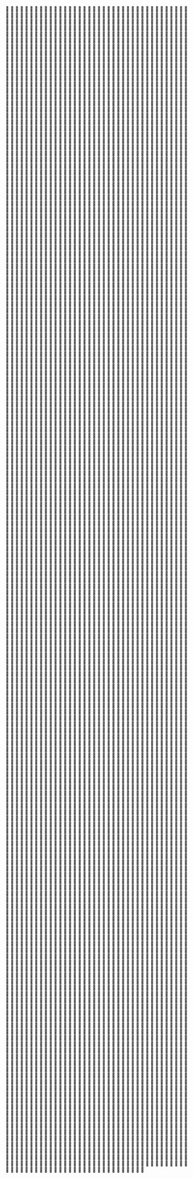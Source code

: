 󳀀 󳀁 󳀂 󳀃 󳀄 󳀅 󳀆 󳀇 󳀈 󳀉 󳀊 󳀋 󳀌 󳀍 󳀎 󳀏 󳀐 󳀑 󳀒 󳀓 󳀔 󳀕 󳀖 󳀗 󳀘 󳀙 󳀚 󳀛 󳀜 󳀝 󳀞 󳀟 󳀠 󳀡 󳀢 󳀣 󳀤 󳀥 󳀦 󳀧 󳀨 󳀩 󳀪 󳀫 󳀬 󳀭 󳀮 󳀯 󳀰 󳀱 󳀲 󳀳 󳀴 󳀵 󳀶 󳀷 󳀸 󳀹 󳀺 󳀻 󳀼 󳀽 󳀾 󳀿 󳁀 󳁁 󳁂 󳁃 󳁄 󳁅 󳁆 󳁇 󳁈 󳁉 󳁊 󳁋 󳁌 󳁍 󳁎 󳁏 󳁐 󳁑 󳁒 󳁓 󳁔 󳁕 󳁖 󳁗 󳁘 󳁙 󳁚 󳁛 󳁜 󳁝 󳁞 󳁟 󳁠 󳁡 󳁢 󳁣 󳁤 󳁥 󳁦 󳁧 󳁨 󳁩 󳁪 󳁫 󳁬 󳁭 󳁮 󳁯 󳁰 󳁱 󳁲 󳁳 󳁴 󳁵 󳁶 󳁷 󳁸 󳁹 󳁺 󳁻 󳁼 󳁽 󳁾 󳁿 󳂀 󳂁 󳂂 󳂃 󳂄 󳂅 󳂆 󳂇 󳂈 󳂉 󳂊 󳂋 󳂌 󳂍 󳂎 󳂏 󳂐 󳂑 󳂒 󳂓 󳂔 󳂕 󳂖 󳂗 󳂘 󳂙 󳂚 󳂛 󳂜 󳂝 󳂞 󳂟 󳂠 󳂡 󳂢 󳂣 󳂤 󳂥 󳂦 󳂧 󳂨 󳂩 󳂪 󳂫 󳂬 󳂭 󳂮 󳂯 󳂰 󳂱 󳂲 󳂳 󳂴 󳂵 󳂶 󳂷 󳂸 󳂹 󳂺 󳂻 󳂼 󳂽 󳂾 󳂿 󳃀 󳃁 󳃂 󳃃 󳃄 󳃅 󳃆 󳃇 󳃈 󳃉 󳃊 󳃋 󳃌 󳃍 󳃎 󳃏 󳃐 󳃑 󳃒 󳃓 󳃔 󳃕 󳃖 󳃗 󳃘 󳃙 󳃚 󳃛 󳃜 󳃝 󳃞 󳃟 󳃠 󳃡 󳃢 󳃣 󳃤 󳃥 󳃦 󳃧 󳃨 󳃩 󳃪 󳃫 󳃬 󳃭 󳃮 󳃯 󳃰 󳃱 󳃲 󳃳 󳃴 󳃵 󳃶 󳃷 󳃸 󳃹 󳃺 󳃻 󳃼 󳃽 󳃾 󳃿 󳄀 󳄁 󳄂 󳄃 󳄄 󳄅 󳄆 󳄇 󳄈 󳄉 󳄊 󳄋 󳄌 󳄍 󳄎 󳄏 󳄐 󳄑 󳄒 󳄓 󳄔 󳄕 󳄖 󳄗 󳄘 󳄙 󳄚 󳄛 󳄜 󳄝 󳄞 󳄟 󳄠 󳄡 󳄢 󳄣 󳄤 󳄥 󳄦 󳄧 󳄨 󳄩 󳄪 󳄫 󳄬 󳄭 󳄮 󳄯 󳄰 󳄱 󳄲 󳄳 󳄴 󳄵 󳄶 󳄷 󳄸 󳄹 󳄺 󳄻 󳄼 󳄽 󳄾 󳄿 󳅀 󳅁 󳅂 󳅃 󳅄 󳅅 󳅆 󳅇 󳅈 󳅉 󳅊 󳅋 󳅌 󳅍 󳅎 󳅏 󳅐 󳅑 󳅒 󳅓 󳅔 󳅕 󳅖 󳅗 󳅘 󳅙 󳅚 󳅛 󳅜 󳅝 󳅞 󳅟 󳅠 󳅡 󳅢 󳅣 󳅤 󳅥 󳅦 󳅧 󳅨 󳅩 󳅪 󳅫 󳅬 󳅭 󳅮 󳅯 󳅰 󳅱 󳅲 󳅳 󳅴 󳅵 󳅶 󳅷 󳅸 󳅹 󳅺 󳅻 󳅼 󳅽 󳅾 󳅿 󳆀 󳆁 󳆂 󳆃 󳆄 󳆅 󳆆 󳆇 󳆈 󳆉 󳆊 󳆋 󳆌 󳆍 󳆎 󳆏 󳆐 󳆑 󳆒 󳆓 󳆔 󳆕 󳆖 󳆗 󳆘 󳆙 󳆚 󳆛 󳆜 󳆝 󳆞 󳆟 󳆠 󳆡 󳆢 󳆣 󳆤 󳆥 󳆦 󳆧 󳆨 󳆩 󳆪 󳆫 󳆬 󳆭 󳆮 󳆯 󳆰 󳆱 󳆲 󳆳 󳆴 󳆵 󳆶 󳆷 󳆸 󳆹 󳆺 󳆻 󳆼 󳆽 󳆾 󳆿 󳇀 󳇁 󳇂 󳇃 󳇄 󳇅 󳇆 󳇇 󳇈 󳇉 󳇊 󳇋 󳇌 󳇍 󳇎 󳇏 󳇐 󳇑 󳇒 󳇓 󳇔 󳇕 󳇖 󳇗 󳇘 󳇙 󳇚 󳇛 󳇜 󳇝 󳇞 󳇟 󳇠 󳇡 󳇢 󳇣 󳇤 󳇥 󳇦 󳇧 󳇨 󳇩 󳇪 󳇫 󳇬 󳇭 󳇮 󳇯 󳇰 󳇱 󳇲 󳇳 󳇴 󳇵 󳇶 󳇷 󳇸 󳇹 󳇺 󳇻 󳇼 󳇽 󳇾 󳇿 󳈀 󳈁 󳈂 󳈃 󳈄 󳈅 󳈆 󳈇 󳈈 󳈉 󳈊 󳈋 󳈌 󳈍 󳈎 󳈏 󳈐 󳈑 󳈒 󳈓 󳈔 󳈕 󳈖 󳈗 󳈘 󳈙 󳈚 󳈛 󳈜 󳈝 󳈞 󳈟 󳈠 󳈡 󳈢 󳈣 󳈤 󳈥 󳈦 󳈧 󳈨 󳈩 󳈪 󳈫 󳈬 󳈭 󳈮 󳈯 󳈰 󳈱 󳈲 󳈳 󳈴 󳈵 󳈶 󳈷 󳈸 󳈹 󳈺 󳈻 󳈼 󳈽 󳈾 󳈿 󳉀 󳉁 󳉂 󳉃 󳉄 󳉅 󳉆 󳉇 󳉈 󳉉 󳉊 󳉋 󳉌 󳉍 󳉎 󳉏 󳉐 󳉑 󳉒 󳉓 󳉔 󳉕 󳉖 󳉗 󳉘 󳉙 󳉚 󳉛 󳉜 󳉝 󳉞 󳉟 󳉠 󳉡 󳉢 󳉣 󳉤 󳉥 󳉦 󳉧 󳉨 󳉩 󳉪 󳉫 󳉬 󳉭 󳉮 󳉯 󳉰 󳉱 󳉲 󳉳 󳉴 󳉵 󳉶 󳉷 󳉸 󳉹 󳉺 󳉻 󳉼 󳉽 󳉾 󳉿 󳊀 󳊁 󳊂 󳊃 󳊄 󳊅 󳊆 󳊇 󳊈 󳊉 󳊊 󳊋 󳊌 󳊍 󳊎 󳊏 󳊐 󳊑 󳊒 󳊓 󳊔 󳊕 󳊖 󳊗 󳊘 󳊙 󳊚 󳊛 󳊜 󳊝 󳊞 󳊟 󳊠 󳊡 󳊢 󳊣 󳊤 󳊥 󳊦 󳊧 󳊨 󳊩 󳊪 󳊫 󳊬 󳊭 󳊮 󳊯 󳊰 󳊱 󳊲 󳊳 󳊴 󳊵 󳊶 󳊷 󳊸 󳊹 󳊺 󳊻 󳊼 󳊽 󳊾 󳊿 󳋀 󳋁 󳋂 󳋃 󳋄 󳋅 󳋆 󳋇 󳋈 󳋉 󳋊 󳋋 󳋌 󳋍 󳋎 󳋏 󳋐 󳋑 󳋒 󳋓 󳋔 󳋕 󳋖 󳋗 󳋘 󳋙 󳋚 󳋛 󳋜 󳋝 󳋞 󳋟 󳋠 󳋡 󳋢 󳋣 󳋤 󳋥 󳋦 󳋧 󳋨 󳋩 󳋪 󳋫 󳋬 󳋭 󳋮 󳋯 󳋰 󳋱 󳋲 󳋳 󳋴 󳋵 󳋶 󳋷 󳋸 󳋹 󳋺 󳋻 󳋼 󳋽 󳋾 󳋿 󳌀 󳌁 󳌂 󳌃 󳌄 󳌅 󳌆 󳌇 󳌈 󳌉 󳌊 󳌋 󳌌 󳌍 󳌎 󳌏 󳌐 󳌑 󳌒 󳌓 󳌔 󳌕 󳌖 󳌗 󳌘 󳌙 󳌚 󳌛 󳌜 󳌝 󳌞 󳌟 󳌠 󳌡 󳌢 󳌣 󳌤 󳌥 󳌦 󳌧 󳌨 󳌩 󳌪 󳌫 󳌬 󳌭 󳌮 󳌯 󳌰 󳌱 󳌲 󳌳 󳌴 󳌵 󳌶 󳌷 󳌸 󳌹 󳌺 󳌻 󳌼 󳌽 󳌾 󳌿 󳍀 󳍁 󳍂 󳍃 󳍄 󳍅 󳍆 󳍇 󳍈 󳍉 󳍊 󳍋 󳍌 󳍍 󳍎 󳍏 󳍐 󳍑 󳍒 󳍓 󳍔 󳍕 󳍖 󳍗 󳍘 󳍙 󳍚 󳍛 󳍜 󳍝 󳍞 󳍟 󳍠 󳍡 󳍢 󳍣 󳍤 󳍥 󳍦 󳍧 󳍨 󳍩 󳍪 󳍫 󳍬 󳍭 󳍮 󳍯 󳍰 󳍱 󳍲 󳍳 󳍴 󳍵 󳍶 󳍷 󳍸 󳍹 󳍺 󳍻 󳍼 󳍽 󳍾 󳍿 󳎀 󳎁 󳎂 󳎃 󳎄 󳎅 󳎆 󳎇 󳎈 󳎉 󳎊 󳎋 󳎌 󳎍 󳎎 󳎏 󳎐 󳎑 󳎒 󳎓 󳎔 󳎕 󳎖 󳎗 󳎘 󳎙 󳎚 󳎛 󳎜 󳎝 󳎞 󳎟 󳎠 󳎡 󳎢 󳎣 󳎤 󳎥 󳎦 󳎧 󳎨 󳎩 󳎪 󳎫 󳎬 󳎭 󳎮 󳎯 󳎰 󳎱 󳎲 󳎳 󳎴 󳎵 󳎶 󳎷 󳎸 󳎹 󳎺 󳎻 󳎼 󳎽 󳎾 󳎿 󳏀 󳏁 󳏂 󳏃 󳏄 󳏅 󳏆 󳏇 󳏈 󳏉 󳏊 󳏋 󳏌 󳏍 󳏎 󳏏 󳏐 󳏑 󳏒 󳏓 󳏔 󳏕 󳏖 󳏗 󳏘 󳏙 󳏚 󳏛 󳏜 󳏝 󳏞 󳏟 󳏠 󳏡 󳏢 󳏣 󳏤 󳏥 󳏦 󳏧 󳏨 󳏩 󳏪 󳏫 󳏬 󳏭 󳏮 󳏯 󳏰 󳏱 󳏲 󳏳 󳏴 󳏵 󳏶 󳏷 󳏸 󳏹 󳏺 󳏻 󳏼 󳏽 󳏾 󳏿 󳐀 󳐁 󳐂 󳐃 󳐄 󳐅 󳐆 󳐇 󳐈 󳐉 󳐊 󳐋 󳐌 󳐍 󳐎 󳐏 󳐐 󳐑 󳐒 󳐓 󳐔 󳐕 󳐖 󳐗 󳐘 󳐙 󳐚 󳐛 󳐜 󳐝 󳐞 󳐟 󳐠 󳐡 󳐢 󳐣 󳐤 󳐥 󳐦 󳐧 󳐨 󳐩 󳐪 󳐫 󳐬 󳐭 󳐮 󳐯 󳐰 󳐱 󳐲 󳐳 󳐴 󳐵 󳐶 󳐷 󳐸 󳐹 󳐺 󳐻 󳐼 󳐽 󳐾 󳐿 󳑀 󳑁 󳑂 󳑃 󳑄 󳑅 󳑆 󳑇 󳑈 󳑉 󳑊 󳑋 󳑌 󳑍 󳑎 󳑏 󳑐 󳑑 󳑒 󳑓 󳑔 󳑕 󳑖 󳑗 󳑘 󳑙 󳑚 󳑛 󳑜 󳑝 󳑞 󳑟 󳑠 󳑡 󳑢 󳑣 󳑤 󳑥 󳑦 󳑧 󳑨 󳑩 󳑪 󳑫 󳑬 󳑭 󳑮 󳑯 󳑰 󳑱 󳑲 󳑳 󳑴 󳑵 󳑶 󳑷 󳑸 󳑹 󳑺 󳑻 󳑼 󳑽 󳑾 󳑿 󳒀 󳒁 󳒂 󳒃 󳒄 󳒅 󳒆 󳒇 󳒈 󳒉 󳒊 󳒋 󳒌 󳒍 󳒎 󳒏 󳒐 󳒑 󳒒 󳒓 󳒔 󳒕 󳒖 󳒗 󳒘 󳒙 󳒚 󳒛 󳒜 󳒝 󳒞 󳒟 󳒠 󳒡 󳒢 󳒣 󳒤 󳒥 󳒦 󳒧 󳒨 󳒩 󳒪 󳒫 󳒬 󳒭 󳒮 󳒯 󳒰 󳒱 󳒲 󳒳 󳒴 󳒵 󳒶 󳒷 󳒸 󳒹 󳒺 󳒻 󳒼 󳒽 󳒾 󳒿 󳓀 󳓁 󳓂 󳓃 󳓄 󳓅 󳓆 󳓇 󳓈 󳓉 󳓊 󳓋 󳓌 󳓍 󳓎 󳓏 󳓐 󳓑 󳓒 󳓓 󳓔 󳓕 󳓖 󳓗 󳓘 󳓙 󳓚 󳓛 󳓜 󳓝 󳓞 󳓟 󳓠 󳓡 󳓢 󳓣 󳓤 󳓥 󳓦 󳓧 󳓨 󳓩 󳓪 󳓫 󳓬 󳓭 󳓮 󳓯 󳓰 󳓱 󳓲 󳓳 󳓴 󳓵 󳓶 󳓷 󳓸 󳓹 󳓺 󳓻 󳓼 󳓽 󳓾 󳓿 󳔀 󳔁 󳔂 󳔃 󳔄 󳔅 󳔆 󳔇 󳔈 󳔉 󳔊 󳔋 󳔌 󳔍 󳔎 󳔏 󳔐 󳔑 󳔒 󳔓 󳔔 󳔕 󳔖 󳔗 󳔘 󳔙 󳔚 󳔛 󳔜 󳔝 󳔞 󳔟 󳔠 󳔡 󳔢 󳔣 󳔤 󳔥 󳔦 󳔧 󳔨 󳔩 󳔪 󳔫 󳔬 󳔭 󳔮 󳔯 󳔰 󳔱 󳔲 󳔳 󳔴 󳔵 󳔶 󳔷 󳔸 󳔹 󳔺 󳔻 󳔼 󳔽 󳔾 󳔿 󳕀 󳕁 󳕂 󳕃 󳕄 󳕅 󳕆 󳕇 󳕈 󳕉 󳕊 󳕋 󳕌 󳕍 󳕎 󳕏 󳕐 󳕑 󳕒 󳕓 󳕔 󳕕 󳕖 󳕗 󳕘 󳕙 󳕚 󳕛 󳕜 󳕝 󳕞 󳕟 󳕠 󳕡 󳕢 󳕣 󳕤 󳕥 󳕦 󳕧 󳕨 󳕩 󳕪 󳕫 󳕬 󳕭 󳕮 󳕯 󳕰 󳕱 󳕲 󳕳 󳕴 󳕵 󳕶 󳕷 󳕸 󳕹 󳕺 󳕻 󳕼 󳕽 󳕾 󳕿 󳖀 󳖁 󳖂 󳖃 󳖄 󳖅 󳖆 󳖇 󳖈 󳖉 󳖊 󳖋 󳖌 󳖍 󳖎 󳖏 󳖐 󳖑 󳖒 󳖓 󳖔 󳖕 󳖖 󳖗 󳖘 󳖙 󳖚 󳖛 󳖜 󳖝 󳖞 󳖟 󳖠 󳖡 󳖢 󳖣 󳖤 󳖥 󳖦 󳖧 󳖨 󳖩 󳖪 󳖫 󳖬 󳖭 󳖮 󳖯 󳖰 󳖱 󳖲 󳖳 󳖴 󳖵 󳖶 󳖷 󳖸 󳖹 󳖺 󳖻 󳖼 󳖽 󳖾 󳖿 󳗀 󳗁 󳗂 󳗃 󳗄 󳗅 󳗆 󳗇 󳗈 󳗉 󳗊 󳗋 󳗌 󳗍 󳗎 󳗏 󳗐 󳗑 󳗒 󳗓 󳗔 󳗕 󳗖 󳗗 󳗘 󳗙 󳗚 󳗛 󳗜 󳗝 󳗞 󳗟 󳗠 󳗡 󳗢 󳗣 󳗤 󳗥 󳗦 󳗧 󳗨 󳗩 󳗪 󳗫 󳗬 󳗭 󳗮 󳗯 󳗰 󳗱 󳗲 󳗳 󳗴 󳗵 󳗶 󳗷 󳗸 󳗹 󳗺 󳗻 󳗼 󳗽 󳗾 󳗿 󳘀 󳘁 󳘂 󳘃 󳘄 󳘅 󳘆 󳘇 󳘈 󳘉 󳘊 󳘋 󳘌 󳘍 󳘎 󳘏 󳘐 󳘑 󳘒 󳘓 󳘔 󳘕 󳘖 󳘗 󳘘 󳘙 󳘚 󳘛 󳘜 󳘝 󳘞 󳘟 󳘠 󳘡 󳘢 󳘣 󳘤 󳘥 󳘦 󳘧 󳘨 󳘩 󳘪 󳘫 󳘬 󳘭 󳘮 󳘯 󳘰 󳘱 󳘲 󳘳 󳘴 󳘵 󳘶 󳘷 󳘸 󳘹 󳘺 󳘻 󳘼 󳘽 󳘾 󳘿 󳙀 󳙁 󳙂 󳙃 󳙄 󳙅 󳙆 󳙇 󳙈 󳙉 󳙊 󳙋 󳙌 󳙍 󳙎 󳙏 󳙐 󳙑 󳙒 󳙓 󳙔 󳙕 󳙖 󳙗 󳙘 󳙙 󳙚 󳙛 󳙜 󳙝 󳙞 󳙟 󳙠 󳙡 󳙢 󳙣 󳙤 󳙥 󳙦 󳙧 󳙨 󳙩 󳙪 󳙫 󳙬 󳙭 󳙮 󳙯 󳙰 󳙱 󳙲 󳙳 󳙴 󳙵 󳙶 󳙷 󳙸 󳙹 󳙺 󳙻 󳙼 󳙽 󳙾 󳙿 󳚀 󳚁 󳚂 󳚃 󳚄 󳚅 󳚆 󳚇 󳚈 󳚉 󳚊 󳚋 󳚌 󳚍 󳚎 󳚏 󳚐 󳚑 󳚒 󳚓 󳚔 󳚕 󳚖 󳚗 󳚘 󳚙 󳚚 󳚛 󳚜 󳚝 󳚞 󳚟 󳚠 󳚡 󳚢 󳚣 󳚤 󳚥 󳚦 󳚧 󳚨 󳚩 󳚪 󳚫 󳚬 󳚭 󳚮 󳚯 󳚰 󳚱 󳚲 󳚳 󳚴 󳚵 󳚶 󳚷 󳚸 󳚹 󳚺 󳚻 󳚼 󳚽 󳚾 󳚿 󳛀 󳛁 󳛂 󳛃 󳛄 󳛅 󳛆 󳛇 󳛈 󳛉 󳛊 󳛋 󳛌 󳛍 󳛎 󳛏 󳛐 󳛑 󳛒 󳛓 󳛔 󳛕 󳛖 󳛗 󳛘 󳛙 󳛚 󳛛 󳛜 󳛝 󳛞 󳛟 󳛠 󳛡 󳛢 󳛣 󳛤 󳛥 󳛦 󳛧 󳛨 󳛩 󳛪 󳛫 󳛬 󳛭 󳛮 󳛯 󳛰 󳛱 󳛲 󳛳 󳛴 󳛵 󳛶 󳛷 󳛸 󳛹 󳛺 󳛻 󳛼 󳛽 󳛾 󳛿 󳜀 󳜁 󳜂 󳜃 󳜄 󳜅 󳜆 󳜇 󳜈 󳜉 󳜊 󳜋 󳜌 󳜍 󳜎 󳜏 󳜐 󳜑 󳜒 󳜓 󳜔 󳜕 󳜖 󳜗 󳜘 󳜙 󳜚 󳜛 󳜜 󳜝 󳜞 󳜟 󳜠 󳜡 󳜢 󳜣 󳜤 󳜥 󳜦 󳜧 󳜨 󳜩 󳜪 󳜫 󳜬 󳜭 󳜮 󳜯 󳜰 󳜱 󳜲 󳜳 󳜴 󳜵 󳜶 󳜷 󳜸 󳜹 󳜺 󳜻 󳜼 󳜽 󳜾 󳜿 󳝀 󳝁 󳝂 󳝃 󳝄 󳝅 󳝆 󳝇 󳝈 󳝉 󳝊 󳝋 󳝌 󳝍 󳝎 󳝏 󳝐 󳝑 󳝒 󳝓 󳝔 󳝕 󳝖 󳝗 󳝘 󳝙 󳝚 󳝛 󳝜 󳝝 󳝞 󳝟 󳝠 󳝡 󳝢 󳝣 󳝤 󳝥 󳝦 󳝧 󳝨 󳝩 󳝪 󳝫 󳝬 󳝭 󳝮 󳝯 󳝰 󳝱 󳝲 󳝳 󳝴 󳝵 󳝶 󳝷 󳝸 󳝹 󳝺 󳝻 󳝼 󳝽 󳝾 󳝿 󳞀 󳞁 󳞂 󳞃 󳞄 󳞅 󳞆 󳞇 󳞈 󳞉 󳞊 󳞋 󳞌 󳞍 󳞎 󳞏 󳞐 󳞑 󳞒 󳞓 󳞔 󳞕 󳞖 󳞗 󳞘 󳞙 󳞚 󳞛 󳞜 󳞝 󳞞 󳞟 󳞠 󳞡 󳞢 󳞣 󳞤 󳞥 󳞦 󳞧 󳞨 󳞩 󳞪 󳞫 󳞬 󳞭 󳞮 󳞯 󳞰 󳞱 󳞲 󳞳 󳞴 󳞵 󳞶 󳞷 󳞸 󳞹 󳞺 󳞻 󳞼 󳞽 󳞾 󳞿 󳟀 󳟁 󳟂 󳟃 󳟄 󳟅 󳟆 󳟇 󳟈 󳟉 󳟊 󳟋 󳟌 󳟍 󳟎 󳟏 󳟐 󳟑 󳟒 󳟓 󳟔 󳟕 󳟖 󳟗 󳟘 󳟙 󳟚 󳟛 󳟜 󳟝 󳟞 󳟟 󳟠 󳟡 󳟢 󳟣 󳟤 󳟥 󳟦 󳟧 󳟨 󳟩 󳟪 󳟫 󳟬 󳟭 󳟮 󳟯 󳟰 󳟱 󳟲 󳟳 󳟴 󳟵 󳟶 󳟷 󳟸 󳟹 󳟺 󳟻 󳟼 󳟽 󳟾 󳟿 󳠀 󳠁 󳠂 󳠃 󳠄 󳠅 󳠆 󳠇 󳠈 󳠉 󳠊 󳠋 󳠌 󳠍 󳠎 󳠏 󳠐 󳠑 󳠒 󳠓 󳠔 󳠕 󳠖 󳠗 󳠘 󳠙 󳠚 󳠛 󳠜 󳠝 󳠞 󳠟 󳠠 󳠡 󳠢 󳠣 󳠤 󳠥 󳠦 󳠧 󳠨 󳠩 󳠪 󳠫 󳠬 󳠭 󳠮 󳠯 󳠰 󳠱 󳠲 󳠳 󳠴 󳠵 󳠶 󳠷 󳠸 󳠹 󳠺 󳠻 󳠼 󳠽 󳠾 󳠿 󳡀 󳡁 󳡂 󳡃 󳡄 󳡅 󳡆 󳡇 󳡈 󳡉 󳡊 󳡋 󳡌 󳡍 󳡎 󳡏 󳡐 󳡑 󳡒 󳡓 󳡔 󳡕 󳡖 󳡗 󳡘 󳡙 󳡚 󳡛 󳡜 󳡝 󳡞 󳡟 󳡠 󳡡 󳡢 󳡣 󳡤 󳡥 󳡦 󳡧 󳡨 󳡩 󳡪 󳡫 󳡬 󳡭 󳡮 󳡯 󳡰 󳡱 󳡲 󳡳 󳡴 󳡵 󳡶 󳡷 󳡸 󳡹 󳡺 󳡻 󳡼 󳡽 󳡾 󳡿 󳢀 󳢁 󳢂 󳢃 󳢄 󳢅 󳢆 󳢇 󳢈 󳢉 󳢊 󳢋 󳢌 󳢍 󳢎 󳢏 󳢐 󳢑 󳢒 󳢓 󳢔 󳢕 󳢖 󳢗 󳢘 󳢙 󳢚 󳢛 󳢜 󳢝 󳢞 󳢟 󳢠 󳢡 󳢢 󳢣 󳢤 󳢥 󳢦 󳢧 󳢨 󳢩 󳢪 󳢫 󳢬 󳢭 󳢮 󳢯 󳢰 󳢱 󳢲 󳢳 󳢴 󳢵 󳢶 󳢷 󳢸 󳢹 󳢺 󳢻 󳢼 󳢽 󳢾 󳢿 󳣀 󳣁 󳣂 󳣃 󳣄 󳣅 󳣆 󳣇 󳣈 󳣉 󳣊 󳣋 󳣌 󳣍 󳣎 󳣏 󳣐 󳣑 󳣒 󳣓 󳣔 󳣕 󳣖 󳣗 󳣘 󳣙 󳣚 󳣛 󳣜 󳣝 󳣞 󳣟 󳣠 󳣡 󳣢 󳣣 󳣤 󳣥 󳣦 󳣧 󳣨 󳣩 󳣪 󳣫 󳣬 󳣭 󳣮 󳣯 󳣰 󳣱 󳣲 󳣳 󳣴 󳣵 󳣶 󳣷 󳣸 󳣹 󳣺 󳣻 󳣼 󳣽 󳣾 󳣿 󳤀 󳤁 󳤂 󳤃 󳤄 󳤅 󳤆 󳤇 󳤈 󳤉 󳤊 󳤋 󳤌 󳤍 󳤎 󳤏 󳤐 󳤑 󳤒 󳤓 󳤔 󳤕 󳤖 󳤗 󳤘 󳤙 󳤚 󳤛 󳤜 󳤝 󳤞 󳤟 󳤠 󳤡 󳤢 󳤣 󳤤 󳤥 󳤦 󳤧 󳤨 󳤩 󳤪 󳤫 󳤬 󳤭 󳤮 󳤯 󳤰 󳤱 󳤲 󳤳 󳤴 󳤵 󳤶 󳤷 󳤸 󳤹 󳤺 󳤻 󳤼 󳤽 󳤾 󳤿 󳥀 󳥁 󳥂 󳥃 󳥄 󳥅 󳥆 󳥇 󳥈 󳥉 󳥊 󳥋 󳥌 󳥍 󳥎 󳥏 󳥐 󳥑 󳥒 󳥓 󳥔 󳥕 󳥖 󳥗 󳥘 󳥙 󳥚 󳥛 󳥜 󳥝 󳥞 󳥟 󳥠 󳥡 󳥢 󳥣 󳥤 󳥥 󳥦 󳥧 󳥨 󳥩 󳥪 󳥫 󳥬 󳥭 󳥮 󳥯 󳥰 󳥱 󳥲 󳥳 󳥴 󳥵 󳥶 󳥷 󳥸 󳥹 󳥺 󳥻 󳥼 󳥽 󳥾 󳥿 󳦀 󳦁 󳦂 󳦃 󳦄 󳦅 󳦆 󳦇 󳦈 󳦉 󳦊 󳦋 󳦌 󳦍 󳦎 󳦏 󳦐 󳦑 󳦒 󳦓 󳦔 󳦕 󳦖 󳦗 󳦘 󳦙 󳦚 󳦛 󳦜 󳦝 󳦞 󳦟 󳦠 󳦡 󳦢 󳦣 󳦤 󳦥 󳦦 󳦧 󳦨 󳦩 󳦪 󳦫 󳦬 󳦭 󳦮 󳦯 󳦰 󳦱 󳦲 󳦳 󳦴 󳦵 󳦶 󳦷 󳦸 󳦹 󳦺 󳦻 󳦼 󳦽 󳦾 󳦿 󳧀 󳧁 󳧂 󳧃 󳧄 󳧅 󳧆 󳧇 󳧈 󳧉 󳧊 󳧋 󳧌 󳧍 󳧎 󳧏 󳧐 󳧑 󳧒 󳧓 󳧔 󳧕 󳧖 󳧗 󳧘 󳧙 󳧚 󳧛 󳧜 󳧝 󳧞 󳧟 󳧠 󳧡 󳧢 󳧣 󳧤 󳧥 󳧦 󳧧 󳧨 󳧩 󳧪 󳧫 󳧬 󳧭 󳧮 󳧯 󳧰 󳧱 󳧲 󳧳 󳧴 󳧵 󳧶 󳧷 󳧸 󳧹 󳧺 󳧻 󳧼 󳧽 󳧾 󳧿 󳨀 󳨁 󳨂 󳨃 󳨄 󳨅 󳨆 󳨇 󳨈 󳨉 󳨊 󳨋 󳨌 󳨍 󳨎 󳨏 󳨐 󳨑 󳨒 󳨓 󳨔 󳨕 󳨖 󳨗 󳨘 󳨙 󳨚 󳨛 󳨜 󳨝 󳨞 󳨟 󳨠 󳨡 󳨢 󳨣 󳨤 󳨥 󳨦 󳨧 󳨨 󳨩 󳨪 󳨫 󳨬 󳨭 󳨮 󳨯 󳨰 󳨱 󳨲 󳨳 󳨴 󳨵 󳨶 󳨷 󳨸 󳨹 󳨺 󳨻 󳨼 󳨽 󳨾 󳨿 󳩀 󳩁 󳩂 󳩃 󳩄 󳩅 󳩆 󳩇 󳩈 󳩉 󳩊 󳩋 󳩌 󳩍 󳩎 󳩏 󳩐 󳩑 󳩒 󳩓 󳩔 󳩕 󳩖 󳩗 󳩘 󳩙 󳩚 󳩛 󳩜 󳩝 󳩞 󳩟 󳩠 󳩡 󳩢 󳩣 󳩤 󳩥 󳩦 󳩧 󳩨 󳩩 󳩪 󳩫 󳩬 󳩭 󳩮 󳩯 󳩰 󳩱 󳩲 󳩳 󳩴 󳩵 󳩶 󳩷 󳩸 󳩹 󳩺 󳩻 󳩼 󳩽 󳩾 󳩿 󳪀 󳪁 󳪂 󳪃 󳪄 󳪅 󳪆 󳪇 󳪈 󳪉 󳪊 󳪋 󳪌 󳪍 󳪎 󳪏 󳪐 󳪑 󳪒 󳪓 󳪔 󳪕 󳪖 󳪗 󳪘 󳪙 󳪚 󳪛 󳪜 󳪝 󳪞 󳪟 󳪠 󳪡 󳪢 󳪣 󳪤 󳪥 󳪦 󳪧 󳪨 󳪩 󳪪 󳪫 󳪬 󳪭 󳪮 󳪯 󳪰 󳪱 󳪲 󳪳 󳪴 󳪵 󳪶 󳪷 󳪸 󳪹 󳪺 󳪻 󳪼 󳪽 󳪾 󳪿 󳫀 󳫁 󳫂 󳫃 󳫄 󳫅 󳫆 󳫇 󳫈 󳫉 󳫊 󳫋 󳫌 󳫍 󳫎 󳫏 󳫐 󳫑 󳫒 󳫓 󳫔 󳫕 󳫖 󳫗 󳫘 󳫙 󳫚 󳫛 󳫜 󳫝 󳫞 󳫟 󳫠 󳫡 󳫢 󳫣 󳫤 󳫥 󳫦 󳫧 󳫨 󳫩 󳫪 󳫫 󳫬 󳫭 󳫮 󳫯 󳫰 󳫱 󳫲 󳫳 󳫴 󳫵 󳫶 󳫷 󳫸 󳫹 󳫺 󳫻 󳫼 󳫽 󳫾 󳫿 󳬀 󳬁 󳬂 󳬃 󳬄 󳬅 󳬆 󳬇 󳬈 󳬉 󳬊 󳬋 󳬌 󳬍 󳬎 󳬏 󳬐 󳬑 󳬒 󳬓 󳬔 󳬕 󳬖 󳬗 󳬘 󳬙 󳬚 󳬛 󳬜 󳬝 󳬞 󳬟 󳬠 󳬡 󳬢 󳬣 󳬤 󳬥 󳬦 󳬧 󳬨 󳬩 󳬪 󳬫 󳬬 󳬭 󳬮 󳬯 󳬰 󳬱 󳬲 󳬳 󳬴 󳬵 󳬶 󳬷 󳬸 󳬹 󳬺 󳬻 󳬼 󳬽 󳬾 󳬿 󳭀 󳭁 󳭂 󳭃 󳭄 󳭅 󳭆 󳭇 󳭈 󳭉 󳭊 󳭋 󳭌 󳭍 󳭎 󳭏 󳭐 󳭑 󳭒 󳭓 󳭔 󳭕 󳭖 󳭗 󳭘 󳭙 󳭚 󳭛 󳭜 󳭝 󳭞 󳭟 󳭠 󳭡 󳭢 󳭣 󳭤 󳭥 󳭦 󳭧 󳭨 󳭩 󳭪 󳭫 󳭬 󳭭 󳭮 󳭯 󳭰 󳭱 󳭲 󳭳 󳭴 󳭵 󳭶 󳭷 󳭸 󳭹 󳭺 󳭻 󳭼 󳭽 󳭾 󳭿 󳮀 󳮁 󳮂 󳮃 󳮄 󳮅 󳮆 󳮇 󳮈 󳮉 󳮊 󳮋 󳮌 󳮍 󳮎 󳮏 󳮐 󳮑 󳮒 󳮓 󳮔 󳮕 󳮖 󳮗 󳮘 󳮙 󳮚 󳮛 󳮜 󳮝 󳮞 󳮟 󳮠 󳮡 󳮢 󳮣 󳮤 󳮥 󳮦 󳮧 󳮨 󳮩 󳮪 󳮫 󳮬 󳮭 󳮮 󳮯 󳮰 󳮱 󳮲 󳮳 󳮴 󳮵 󳮶 󳮷 󳮸 󳮹 󳮺 󳮻 󳮼 󳮽 󳮾 󳮿 󳯀 󳯁 󳯂 󳯃 󳯄 󳯅 󳯆 󳯇 󳯈 󳯉 󳯊 󳯋 󳯌 󳯍 󳯎 󳯏 󳯐 󳯑 󳯒 󳯓 󳯔 󳯕 󳯖 󳯗 󳯘 󳯙 󳯚 󳯛 󳯜 󳯝 󳯞 󳯟 󳯠 󳯡 󳯢 󳯣 󳯤 󳯥 󳯦 󳯧 󳯨 󳯩 󳯪 󳯫 󳯬 󳯭 󳯮 󳯯 󳯰 󳯱 󳯲 󳯳 󳯴 󳯵 󳯶 󳯷 󳯸 󳯹 󳯺 󳯻 󳯼 󳯽 󳯾 󳯿 󳰀 󳰁 󳰂 󳰃 󳰄 󳰅 󳰆 󳰇 󳰈 󳰉 󳰊 󳰋 󳰌 󳰍 󳰎 󳰏 󳰐 󳰑 󳰒 󳰓 󳰔 󳰕 󳰖 󳰗 󳰘 󳰙 󳰚 󳰛 󳰜 󳰝 󳰞 󳰟 󳰠 󳰡 󳰢 󳰣 󳰤 󳰥 󳰦 󳰧 󳰨 󳰩 󳰪 󳰫 󳰬 󳰭 󳰮 󳰯 󳰰 󳰱 󳰲 󳰳 󳰴 󳰵 󳰶 󳰷 󳰸 󳰹 󳰺 󳰻 󳰼 󳰽 󳰾 󳰿 󳱀 󳱁 󳱂 󳱃 󳱄 󳱅 󳱆 󳱇 󳱈 󳱉 󳱊 󳱋 󳱌 󳱍 󳱎 󳱏 󳱐 󳱑 󳱒 󳱓 󳱔 󳱕 󳱖 󳱗 󳱘 󳱙 󳱚 󳱛 󳱜 󳱝 󳱞 󳱟 󳱠 󳱡 󳱢 󳱣 󳱤 󳱥 󳱦 󳱧 󳱨 󳱩 󳱪 󳱫 󳱬 󳱭 󳱮 󳱯 󳱰 󳱱 󳱲 󳱳 󳱴 󳱵 󳱶 󳱷 󳱸 󳱹 󳱺 󳱻 󳱼 󳱽 󳱾 󳱿 󳲀 󳲁 󳲂 󳲃 󳲄 󳲅 󳲆 󳲇 󳲈 󳲉 󳲊 󳲋 󳲌 󳲍 󳲎 󳲏 󳲐 󳲑 󳲒 󳲓 󳲔 󳲕 󳲖 󳲗 󳲘 󳲙 󳲚 󳲛 󳲜 󳲝 󳲞 󳲟 󳲠 󳲡 󳲢 󳲣 󳲤 󳲥 󳲦 󳲧 󳲨 󳲩 󳲪 󳲫 󳲬 󳲭 󳲮 󳲯 󳲰 󳲱 󳲲 󳲳 󳲴 󳲵 󳲶 󳲷 󳲸 󳲹 󳲺 󳲻 󳲼 󳲽 󳲾 󳲿 󳳀 󳳁 󳳂 󳳃 󳳄 󳳅 󳳆 󳳇 󳳈 󳳉 󳳊 󳳋 󳳌 󳳍 󳳎 󳳏 󳳐 󳳑 󳳒 󳳓 󳳔 󳳕 󳳖 󳳗 󳳘 󳳙 󳳚 󳳛 󳳜 󳳝 󳳞 󳳟 󳳠 󳳡 󳳢 󳳣 󳳤 󳳥 󳳦 󳳧 󳳨 󳳩 󳳪 󳳫 󳳬 󳳭 󳳮 󳳯 󳳰 󳳱 󳳲 󳳳 󳳴 󳳵 󳳶 󳳷 󳳸 󳳹 󳳺 󳳻 󳳼 󳳽 󳳾 󳳿 󳴀 󳴁 󳴂 󳴃 󳴄 󳴅 󳴆 󳴇 󳴈 󳴉 󳴊 󳴋 󳴌 󳴍 󳴎 󳴏 󳴐 󳴑 󳴒 󳴓 󳴔 󳴕 󳴖 󳴗 󳴘 󳴙 󳴚 󳴛 󳴜 󳴝 󳴞 󳴟 󳴠 󳴡 󳴢 󳴣 󳴤 󳴥 󳴦 󳴧 󳴨 󳴩 󳴪 󳴫 󳴬 󳴭 󳴮 󳴯 󳴰 󳴱 󳴲 󳴳 󳴴 󳴵 󳴶 󳴷 󳴸 󳴹 󳴺 󳴻 󳴼 󳴽 󳴾 󳴿 󳵀 󳵁 󳵂 󳵃 󳵄 󳵅 󳵆 󳵇 󳵈 󳵉 󳵊 󳵋 󳵌 󳵍 󳵎 󳵏 󳵐 󳵑 󳵒 󳵓 󳵔 󳵕 󳵖 󳵗 󳵘 󳵙 󳵚 󳵛 󳵜 󳵝 󳵞 󳵟 󳵠 󳵡 󳵢 󳵣 󳵤 󳵥 󳵦 󳵧 󳵨 󳵩 󳵪 󳵫 󳵬 󳵭 󳵮 󳵯 󳵰 󳵱 󳵲 󳵳 󳵴 󳵵 󳵶 󳵷 󳵸 󳵹 󳵺 󳵻 󳵼 󳵽 󳵾 󳵿 󳶀 󳶁 󳶂 󳶃 󳶄 󳶅 󳶆 󳶇 󳶈 󳶉 󳶊 󳶋 󳶌 󳶍 󳶎 󳶏 󳶐 󳶑 󳶒 󳶓 󳶔 󳶕 󳶖 󳶗 󳶘 󳶙 󳶚 󳶛 󳶜 󳶝 󳶞 󳶟 󳶠 󳶡 󳶢 󳶣 󳶤 󳶥 󳶦 󳶧 󳶨 󳶩 󳶪 󳶫 󳶬 󳶭 󳶮 󳶯 󳶰 󳶱 󳶲 󳶳 󳶴 󳶵 󳶶 󳶷 󳶸 󳶹 󳶺 󳶻 󳶼 󳶽 󳶾 󳶿 󳷀 󳷁 󳷂 󳷃 󳷄 󳷅 󳷆 󳷇 󳷈 󳷉 󳷊 󳷋 󳷌 󳷍 󳷎 󳷏 󳷐 󳷑 󳷒 󳷓 󳷔 󳷕 󳷖 󳷗 󳷘 󳷙 󳷚 󳷛 󳷜 󳷝 󳷞 󳷟 󳷠 󳷡 󳷢 󳷣 󳷤 󳷥 󳷦 󳷧 󳷨 󳷩 󳷪 󳷫 󳷬 󳷭 󳷮 󳷯 󳷰 󳷱 󳷲 󳷳 󳷴 󳷵 󳷶 󳷷 󳷸 󳷹 󳷺 󳷻 󳷼 󳷽 󳷾 󳷿 󳸀 󳸁 󳸂 󳸃 󳸄 󳸅 󳸆 󳸇 󳸈 󳸉 󳸊 󳸋 󳸌 󳸍 󳸎 󳸏 󳸐 󳸑 󳸒 󳸓 󳸔 󳸕 󳸖 󳸗 󳸘 󳸙 󳸚 󳸛 󳸜 󳸝 󳸞 󳸟 󳸠 󳸡 󳸢 󳸣 󳸤 󳸥 󳸦 󳸧 󳸨 󳸩 󳸪 󳸫 󳸬 󳸭 󳸮 󳸯 󳸰 󳸱 󳸲 󳸳 󳸴 󳸵 󳸶 󳸷 󳸸 󳸹 󳸺 󳸻 󳸼 󳸽 󳸾 󳸿 󳹀 󳹁 󳹂 󳹃 󳹄 󳹅 󳹆 󳹇 󳹈 󳹉 󳹊 󳹋 󳹌 󳹍 󳹎 󳹏 󳹐 󳹑 󳹒 󳹓 󳹔 󳹕 󳹖 󳹗 󳹘 󳹙 󳹚 󳹛 󳹜 󳹝 󳹞 󳹟 󳹠 󳹡 󳹢 󳹣 󳹤 󳹥 󳹦 󳹧 󳹨 󳹩 󳹪 󳹫 󳹬 󳹭 󳹮 󳹯 󳹰 󳹱 󳹲 󳹳 󳹴 󳹵 󳹶 󳹷 󳹸 󳹹 󳹺 󳹻 󳹼 󳹽 󳹾 󳹿 󳺀 󳺁 󳺂 󳺃 󳺄 󳺅 󳺆 󳺇 󳺈 󳺉 󳺊 󳺋 󳺌 󳺍 󳺎 󳺏 󳺐 󳺑 󳺒 󳺓 󳺔 󳺕 󳺖 󳺗 󳺘 󳺙 󳺚 󳺛 󳺜 󳺝 󳺞 󳺟 󳺠 󳺡 󳺢 󳺣 󳺤 󳺥 󳺦 󳺧 󳺨 󳺩 󳺪 󳺫 󳺬 󳺭 󳺮 󳺯 󳺰 󳺱 󳺲 󳺳 󳺴 󳺵 󳺶 󳺷 󳺸 󳺹 󳺺 󳺻 󳺼 󳺽 󳺾 󳺿 󳻀 󳻁 󳻂 󳻃 󳻄 󳻅 󳻆 󳻇 󳻈 󳻉 󳻊 󳻋 󳻌 󳻍 󳻎 󳻏 󳻐 󳻑 󳻒 󳻓 󳻔 󳻕 󳻖 󳻗 󳻘 󳻙 󳻚 󳻛 󳻜 󳻝 󳻞 󳻟 󳻠 󳻡 󳻢 󳻣 󳻤 󳻥 󳻦 󳻧 󳻨 󳻩 󳻪 󳻫 󳻬 󳻭 󳻮 󳻯 󳻰 󳻱 󳻲 󳻳 󳻴 󳻵 󳻶 󳻷 󳻸 󳻹 󳻺 󳻻 󳻼 󳻽 󳻾 󳻿 󳼀 󳼁 󳼂 󳼃 󳼄 󳼅 󳼆 󳼇 󳼈 󳼉 󳼊 󳼋 󳼌 󳼍 󳼎 󳼏 󳼐 󳼑 󳼒 󳼓 󳼔 󳼕 󳼖 󳼗 󳼘 󳼙 󳼚 󳼛 󳼜 󳼝 󳼞 󳼟 󳼠 󳼡 󳼢 󳼣 󳼤 󳼥 󳼦 󳼧 󳼨 󳼩 󳼪 󳼫 󳼬 󳼭 󳼮 󳼯 󳼰 󳼱 󳼲 󳼳 󳼴 󳼵 󳼶 󳼷 󳼸 󳼹 󳼺 󳼻 󳼼 󳼽 󳼾 󳼿 󳽀 󳽁 󳽂 󳽃 󳽄 󳽅 󳽆 󳽇 󳽈 󳽉 󳽊 󳽋 󳽌 󳽍 󳽎 󳽏 󳽐 󳽑 󳽒 󳽓 󳽔 󳽕 󳽖 󳽗 󳽘 󳽙 󳽚 󳽛 󳽜 󳽝 󳽞 󳽟 󳽠 󳽡 󳽢 󳽣 󳽤 󳽥 󳽦 󳽧 󳽨 󳽩 󳽪 󳽫 󳽬 󳽭 󳽮 󳽯 󳽰 󳽱 󳽲 󳽳 󳽴 󳽵 󳽶 󳽷 󳽸 󳽹 󳽺 󳽻 󳽼 󳽽 󳽾 󳽿 󳾀 󳾁 󳾂 󳾃 󳾄 󳾅 󳾆 󳾇 󳾈 󳾉 󳾊 󳾋 󳾌 󳾍 󳾎 󳾏 󳾐 󳾑 󳾒 󳾓 󳾔 󳾕 󳾖 󳾗 󳾘 󳾙 󳾚 󳾛 󳾜 󳾝 󳾞 󳾟 󳾠 󳾡 󳾢 󳾣 󳾤 󳾥 󳾦 󳾧 󳾨 󳾩 󳾪 󳾫 󳾬 󳾭 󳾮 󳾯 󳾰 󳾱 󳾲 󳾳 󳾴 󳾵 󳾶 󳾷 󳾸 󳾹 󳾺 󳾻 󳾼 󳾽 󳾾 󳾿 󳿀 󳿁 󳿂 󳿃 󳿄 󳿅 󳿆 󳿇 󳿈 󳿉 󳿊 󳿋 󳿌 󳿍 󳿎 󳿏 󳿐 󳿑 󳿒 󳿓 󳿔 󳿕 󳿖 󳿗 󳿘 󳿙 󳿚 󳿛 󳿜 󳿝 󳿞 󳿟 󳿠 󳿡 󳿢 󳿣 󳿤 󳿥 󳿦 󳿧 󳿨 󳿩 󳿪 󳿫 󳿬 󳿭 󳿮 󳿯 󳿰 󳿱 󳿲 󳿳 󳿴 󳿵 󳿶 󳿷 󳿸 󳿹 󳿺 󳿻 󳿼 󳿽 󳿾 󳿿 󴀀 󴀁 󴀂 󴀃 󴀄 󴀅 󴀆 󴀇 󴀈 󴀉 󴀊 󴀋 󴀌 󴀍 󴀎 󴀏 󴀐 󴀑 󴀒 󴀓 󴀔 󴀕 󴀖 󴀗 󴀘 󴀙 󴀚 󴀛 󴀜 󴀝 󴀞 󴀟 󴀠 󴀡 󴀢 󴀣 󴀤 󴀥 󴀦 󴀧 󴀨 󴀩 󴀪 󴀫 󴀬 󴀭 󴀮 󴀯 󴀰 󴀱 󴀲 󴀳 󴀴 󴀵 󴀶 󴀷 󴀸 󴀹 󴀺 󴀻 󴀼 󴀽 󴀾 󴀿 󴁀 󴁁 󴁂 󴁃 󴁄 󴁅 󴁆 󴁇 󴁈 󴁉 󴁊 󴁋 󴁌 󴁍 󴁎 󴁏 󴁐 󴁑 󴁒 󴁓 󴁔 󴁕 󴁖 󴁗 󴁘 󴁙 󴁚 󴁛 󴁜 󴁝 󴁞 󴁟 󴁠 󴁡 󴁢 󴁣 󴁤 󴁥 󴁦 󴁧 󴁨 󴁩 󴁪 󴁫 󴁬 󴁭 󴁮 󴁯 󴁰 󴁱 󴁲 󴁳 󴁴 󴁵 󴁶 󴁷 󴁸 󴁹 󴁺 󴁻 󴁼 󴁽 󴁾 󴁿 󴂀 󴂁 󴂂 󴂃 󴂄 󴂅 󴂆 󴂇 󴂈 󴂉 󴂊 󴂋 󴂌 󴂍 󴂎 󴂏 󴂐 󴂑 󴂒 󴂓 󴂔 󴂕 󴂖 󴂗 󴂘 󴂙 󴂚 󴂛 󴂜 󴂝 󴂞 󴂟 󴂠 󴂡 󴂢 󴂣 󴂤 󴂥 󴂦 󴂧 󴂨 󴂩 󴂪 󴂫 󴂬 󴂭 󴂮 󴂯 󴂰 󴂱 󴂲 󴂳 󴂴 󴂵 󴂶 󴂷 󴂸 󴂹 󴂺 󴂻 󴂼 󴂽 󴂾 󴂿 󴃀 󴃁 󴃂 󴃃 󴃄 󴃅 󴃆 󴃇 󴃈 󴃉 󴃊 󴃋 󴃌 󴃍 󴃎 󴃏 󴃐 󴃑 󴃒 󴃓 󴃔 󴃕 󴃖 󴃗 󴃘 󴃙 󴃚 󴃛 󴃜 󴃝 󴃞 󴃟 󴃠 󴃡 󴃢 󴃣 󴃤 󴃥 󴃦 󴃧 󴃨 󴃩 󴃪 󴃫 󴃬 󴃭 󴃮 󴃯 󴃰 󴃱 󴃲 󴃳 󴃴 󴃵 󴃶 󴃷 󴃸 󴃹 󴃺 󴃻 󴃼 󴃽 󴃾 󴃿 󴄀 󴄁 󴄂 󴄃 󴄄 󴄅 󴄆 󴄇 󴄈 󴄉 󴄊 󴄋 󴄌 󴄍 󴄎 󴄏 󴄐 󴄑 󴄒 󴄓 󴄔 󴄕 󴄖 󴄗 󴄘 󴄙 󴄚 󴄛 󴄜 󴄝 󴄞 󴄟 󴄠 󴄡 󴄢 󴄣 󴄤 󴄥 󴄦 󴄧 󴄨 󴄩 󴄪 󴄫 󴄬 󴄭 󴄮 󴄯 󴄰 󴄱 󴄲 󴄳 󴄴 󴄵 󴄶 󴄷 󴄸 󴄹 󴄺 󴄻 󴄼 󴄽 󴄾 󴄿 󴅀 󴅁 󴅂 󴅃 󴅄 󴅅 󴅆 󴅇 󴅈 󴅉 󴅊 󴅋 󴅌 󴅍 󴅎 󴅏 󴅐 󴅑 󴅒 󴅓 󴅔 󴅕 󴅖 󴅗 󴅘 󴅙 󴅚 󴅛 󴅜 󴅝 󴅞 󴅟 󴅠 󴅡 󴅢 󴅣 󴅤 󴅥 󴅦 󴅧 󴅨 󴅩 󴅪 󴅫 󴅬 󴅭 󴅮 󴅯 󴅰 󴅱 󴅲 󴅳 󴅴 󴅵 󴅶 󴅷 󴅸 󴅹 󴅺 󴅻 󴅼 󴅽 󴅾 󴅿 󴆀 󴆁 󴆂 󴆃 󴆄 󴆅 󴆆 󴆇 󴆈 󴆉 󴆊 󴆋 󴆌 󴆍 󴆎 󴆏 󴆐 󴆑 󴆒 󴆓 󴆔 󴆕 󴆖 󴆗 󴆘 󴆙 󴆚 󴆛 󴆜 󴆝 󴆞 󴆟 󴆠 󴆡 󴆢 󴆣 󴆤 󴆥 󴆦 󴆧 󴆨 󴆩 󴆪 󴆫 󴆬 󴆭 󴆮 󴆯 󴆰 󴆱 󴆲 󴆳 󴆴 󴆵 󴆶 󴆷 󴆸 󴆹 󴆺 󴆻 󴆼 󴆽 󴆾 󴆿 󴇀 󴇁 󴇂 󴇃 󴇄 󴇅 󴇆 󴇇 󴇈 󴇉 󴇊 󴇋 󴇌 󴇍 󴇎 󴇏 󴇐 󴇑 󴇒 󴇓 󴇔 󴇕 󴇖 󴇗 󴇘 󴇙 󴇚 󴇛 󴇜 󴇝 󴇞 󴇟 󴇠 󴇡 󴇢 󴇣 󴇤 󴇥 󴇦 󴇧 󴇨 󴇩 󴇪 󴇫 󴇬 󴇭 󴇮 󴇯 󴇰 󴇱 󴇲 󴇳 󴇴 󴇵 󴇶 󴇷 󴇸 󴇹 󴇺 󴇻 󴇼 󴇽 󴇾 󴇿 󴈀 󴈁 󴈂 󴈃 󴈄 󴈅 󴈆 󴈇 󴈈 󴈉 󴈊 󴈋 󴈌 󴈍 󴈎 󴈏 󴈐 󴈑 󴈒 󴈓 󴈔 󴈕 󴈖 󴈗 󴈘 󴈙 󴈚 󴈛 󴈜 󴈝 󴈞 󴈟 󴈠 󴈡 󴈢 󴈣 󴈤 󴈥 󴈦 󴈧 󴈨 󴈩 󴈪 󴈫 󴈬 󴈭 󴈮 󴈯 󴈰 󴈱 󴈲 󴈳 󴈴 󴈵 󴈶 󴈷 󴈸 󴈹 󴈺 󴈻 󴈼 󴈽 󴈾 󴈿 󴉀 󴉁 󴉂 󴉃 󴉄 󴉅 󴉆 󴉇 󴉈 󴉉 󴉊 󴉋 󴉌 󴉍 󴉎 󴉏 󴉐 󴉑 󴉒 󴉓 󴉔 󴉕 󴉖 󴉗 󴉘 󴉙 󴉚 󴉛 󴉜 󴉝 󴉞 󴉟 󴉠 󴉡 󴉢 󴉣 󴉤 󴉥 󴉦 󴉧 󴉨 󴉩 󴉪 󴉫 󴉬 󴉭 󴉮 󴉯 󴉰 󴉱 󴉲 󴉳 󴉴 󴉵 󴉶 󴉷 󴉸 󴉹 󴉺 󴉻 󴉼 󴉽 󴉾 󴉿 󴊀 󴊁 󴊂 󴊃 󴊄 󴊅 󴊆 󴊇 󴊈 󴊉 󴊊 󴊋 󴊌 󴊍 󴊎 󴊏 󴊐 󴊑 󴊒 󴊓 󴊔 󴊕 󴊖 󴊗 󴊘 󴊙 󴊚 󴊛 󴊜 󴊝 󴊞 󴊟 󴊠 󴊡 󴊢 󴊣 󴊤 󴊥 󴊦 󴊧 󴊨 󴊩 󴊪 󴊫 󴊬 󴊭 󴊮 󴊯 󴊰 󴊱 󴊲 󴊳 󴊴 󴊵 󴊶 󴊷 󴊸 󴊹 󴊺 󴊻 󴊼 󴊽 󴊾 󴊿 󴋀 󴋁 󴋂 󴋃 󴋄 󴋅 󴋆 󴋇 󴋈 󴋉 󴋊 󴋋 󴋌 󴋍 󴋎 󴋏 󴋐 󴋑 󴋒 󴋓 󴋔 󴋕 󴋖 󴋗 󴋘 󴋙 󴋚 󴋛 󴋜 󴋝 󴋞 󴋟 󴋠 󴋡 󴋢 󴋣 󴋤 󴋥 󴋦 󴋧 󴋨 󴋩 󴋪 󴋫 󴋬 󴋭 󴋮 󴋯 󴋰 󴋱 󴋲 󴋳 󴋴 󴋵 󴋶 󴋷 󴋸 󴋹 󴋺 󴋻 󴋼 󴋽 󴋾 󴋿 󴌀 󴌁 󴌂 󴌃 󴌄 󴌅 󴌆 󴌇 󴌈 󴌉 󴌊 󴌋 󴌌 󴌍 󴌎 󴌏 󴌐 󴌑 󴌒 󴌓 󴌔 󴌕 󴌖 󴌗 󴌘 󴌙 󴌚 󴌛 󴌜 󴌝 󴌞 󴌟 󴌠 󴌡 󴌢 󴌣 󴌤 󴌥 󴌦 󴌧 󴌨 󴌩 󴌪 󴌫 󴌬 󴌭 󴌮 󴌯 󴌰 󴌱 󴌲 󴌳 󴌴 󴌵 󴌶 󴌷 󴌸 󴌹 󴌺 󴌻 󴌼 󴌽 󴌾 󴌿 󴍀 󴍁 󴍂 󴍃 󴍄 󴍅 󴍆 󴍇 󴍈 󴍉 󴍊 󴍋 󴍌 󴍍 󴍎 󴍏 󴍐 󴍑 󴍒 󴍓 󴍔 󴍕 󴍖 󴍗 󴍘 󴍙 󴍚 󴍛 󴍜 󴍝 󴍞 󴍟 󴍠 󴍡 󴍢 󴍣 󴍤 󴍥 󴍦 󴍧 󴍨 󴍩 󴍪 󴍫 󴍬 󴍭 󴍮 󴍯 󴍰 󴍱 󴍲 󴍳 󴍴 󴍵 󴍶 󴍷 󴍸 󴍹 󴍺 󴍻 󴍼 󴍽 󴍾 󴍿 󴎀 󴎁 󴎂 󴎃 󴎄 󴎅 󴎆 󴎇 󴎈 󴎉 󴎊 󴎋 󴎌 󴎍 󴎎 󴎏 󴎐 󴎑 󴎒 󴎓 󴎔 󴎕 󴎖 󴎗 󴎘 󴎙 󴎚 󴎛 󴎜 󴎝 󴎞 󴎟 󴎠 󴎡 󴎢 󴎣 󴎤 󴎥 󴎦 󴎧 󴎨 󴎩 󴎪 󴎫 󴎬 󴎭 󴎮 󴎯 󴎰 󴎱 󴎲 󴎳 󴎴 󴎵 󴎶 󴎷 󴎸 󴎹 󴎺 󴎻 󴎼 󴎽 󴎾 󴎿 󴏀 󴏁 󴏂 󴏃 󴏄 󴏅 󴏆 󴏇 󴏈 󴏉 󴏊 󴏋 󴏌 󴏍 󴏎 󴏏 󴏐 󴏑 󴏒 󴏓 󴏔 󴏕 󴏖 󴏗 󴏘 󴏙 󴏚 󴏛 󴏜 󴏝 󴏞 󴏟 󴏠 󴏡 󴏢 󴏣 󴏤 󴏥 󴏦 󴏧 󴏨 󴏩 󴏪 󴏫 󴏬 󴏭 󴏮 󴏯 󴏰 󴏱 󴏲 󴏳 󴏴 󴏵 󴏶 󴏷 󴏸 󴏹 󴏺 󴏻 󴏼 󴏽 󴏾 󴏿 󴐀 󴐁 󴐂 󴐃 󴐄 󴐅 󴐆 󴐇 󴐈 󴐉 󴐊 󴐋 󴐌 󴐍 󴐎 󴐏 󴐐 󴐑 󴐒 󴐓 󴐔 󴐕 󴐖 󴐗 󴐘 󴐙 󴐚 󴐛 󴐜 󴐝 󴐞 󴐟 󴐠 󴐡 󴐢 󴐣 󴐤 󴐥 󴐦 󴐧 󴐨 󴐩 󴐪 󴐫 󴐬 󴐭 󴐮 󴐯 󴐰 󴐱 󴐲 󴐳 󴐴 󴐵 󴐶 󴐷 󴐸 󴐹 󴐺 󴐻 󴐼 󴐽 󴐾 󴐿 󴑀 󴑁 󴑂 󴑃 󴑄 󴑅 󴑆 󴑇 󴑈 󴑉 󴑊 󴑋 󴑌 󴑍 󴑎 󴑏 󴑐 󴑑 󴑒 󴑓 󴑔 󴑕 󴑖 󴑗 󴑘 󴑙 󴑚 󴑛 󴑜 󴑝 󴑞 󴑟 󴑠 󴑡 󴑢 󴑣 󴑤 󴑥 󴑦 󴑧 󴑨 󴑩 󴑪 󴑫 󴑬 󴑭 󴑮 󴑯 󴑰 󴑱 󴑲 󴑳 󴑴 󴑵 󴑶 󴑷 󴑸 󴑹 󴑺 󴑻 󴑼 󴑽 󴑾 󴑿 󴒀 󴒁 󴒂 󴒃 󴒄 󴒅 󴒆 󴒇 󴒈 󴒉 󴒊 󴒋 󴒌 󴒍 󴒎 󴒏 󴒐 󴒑 󴒒 󴒓 󴒔 󴒕 󴒖 󴒗 󴒘 󴒙 󴒚 󴒛 󴒜 󴒝 󴒞 󴒟 󴒠 󴒡 󴒢 󴒣 󴒤 󴒥 󴒦 󴒧 󴒨 󴒩 󴒪 󴒫 󴒬 󴒭 󴒮 󴒯 󴒰 󴒱 󴒲 󴒳 󴒴 󴒵 󴒶 󴒷 󴒸 󴒹 󴒺 󴒻 󴒼 󴒽 󴒾 󴒿 󴓀 󴓁 󴓂 󴓃 󴓄 󴓅 󴓆 󴓇 󴓈 󴓉 󴓊 󴓋 󴓌 󴓍 󴓎 󴓏 󴓐 󴓑 󴓒 󴓓 󴓔 󴓕 󴓖 󴓗 󴓘 󴓙 󴓚 󴓛 󴓜 󴓝 󴓞 󴓟 󴓠 󴓡 󴓢 󴓣 󴓤 󴓥 󴓦 󴓧 󴓨 󴓩 󴓪 󴓫 󴓬 󴓭 󴓮 󴓯 󴓰 󴓱 󴓲 󴓳 󴓴 󴓵 󴓶 󴓷 󴓸 󴓹 󴓺 󴓻 󴓼 󴓽 󴓾 󴓿 󴔀 󴔁 󴔂 󴔃 󴔄 󴔅 󴔆 󴔇 󴔈 󴔉 󴔊 󴔋 󴔌 󴔍 󴔎 󴔏 󴔐 󴔑 󴔒 󴔓 󴔔 󴔕 󴔖 󴔗 󴔘 󴔙 󴔚 󴔛 󴔜 󴔝 󴔞 󴔟 󴔠 󴔡 󴔢 󴔣 󴔤 󴔥 󴔦 󴔧 󴔨 󴔩 󴔪 󴔫 󴔬 󴔭 󴔮 󴔯 󴔰 󴔱 󴔲 󴔳 󴔴 󴔵 󴔶 󴔷 󴔸 󴔹 󴔺 󴔻 󴔼 󴔽 󴔾 󴔿 󴕀 󴕁 󴕂 󴕃 󴕄 󴕅 󴕆 󴕇 󴕈 󴕉 󴕊 󴕋 󴕌 󴕍 󴕎 󴕏 󴕐 󴕑 󴕒 󴕓 󴕔 󴕕 󴕖 󴕗 󴕘 󴕙 󴕚 󴕛 󴕜 󴕝 󴕞 󴕟 󴕠 󴕡 󴕢 󴕣 󴕤 󴕥 󴕦 󴕧 󴕨 󴕩 󴕪 󴕫 󴕬 󴕭 󴕮 󴕯 󴕰 󴕱 󴕲 󴕳 󴕴 󴕵 󴕶 󴕷 󴕸 󴕹 󴕺 󴕻 󴕼 󴕽 󴕾 󴕿 󴖀 󴖁 󴖂 󴖃 󴖄 󴖅 󴖆 󴖇 󴖈 󴖉 󴖊 󴖋 󴖌 󴖍 󴖎 󴖏 󴖐 󴖑 󴖒 󴖓 󴖔 󴖕 󴖖 󴖗 󴖘 󴖙 󴖚 󴖛 󴖜 󴖝 󴖞 󴖟 󴖠 󴖡 󴖢 󴖣 󴖤 󴖥 󴖦 󴖧 󴖨 󴖩 󴖪 󴖫 󴖬 󴖭 󴖮 󴖯 󴖰 󴖱 󴖲 󴖳 󴖴 󴖵 󴖶 󴖷 󴖸 󴖹 󴖺 󴖻 󴖼 󴖽 󴖾 󴖿 󴗀 󴗁 󴗂 󴗃 󴗄 󴗅 󴗆 󴗇 󴗈 󴗉 󴗊 󴗋 󴗌 󴗍 󴗎 󴗏 󴗐 󴗑 󴗒 󴗓 󴗔 󴗕 󴗖 󴗗 󴗘 󴗙 󴗚 󴗛 󴗜 󴗝 󴗞 󴗟 󴗠 󴗡 󴗢 󴗣 󴗤 󴗥 󴗦 󴗧 󴗨 󴗩 󴗪 󴗫 󴗬 󴗭 󴗮 󴗯 󴗰 󴗱 󴗲 󴗳 󴗴 󴗵 󴗶 󴗷 󴗸 󴗹 󴗺 󴗻 󴗼 󴗽 󴗾 󴗿 󴘀 󴘁 󴘂 󴘃 󴘄 󴘅 󴘆 󴘇 󴘈 󴘉 󴘊 󴘋 󴘌 󴘍 󴘎 󴘏 󴘐 󴘑 󴘒 󴘓 󴘔 󴘕 󴘖 󴘗 󴘘 󴘙 󴘚 󴘛 󴘜 󴘝 󴘞 󴘟 󴘠 󴘡 󴘢 󴘣 󴘤 󴘥 󴘦 󴘧 󴘨 󴘩 󴘪 󴘫 󴘬 󴘭 󴘮 󴘯 󴘰 󴘱 󴘲 󴘳 󴘴 󴘵 󴘶 󴘷 󴘸 󴘹 󴘺 󴘻 󴘼 󴘽 󴘾 󴘿 󴙀 󴙁 󴙂 󴙃 󴙄 󴙅 󴙆 󴙇 󴙈 󴙉 󴙊 󴙋 󴙌 󴙍 󴙎 󴙏 󴙐 󴙑 󴙒 󴙓 󴙔 󴙕 󴙖 󴙗 󴙘 󴙙 󴙚 󴙛 󴙜 󴙝 󴙞 󴙟 󴙠 󴙡 󴙢 󴙣 󴙤 󴙥 󴙦 󴙧 󴙨 󴙩 󴙪 󴙫 󴙬 󴙭 󴙮 󴙯 󴙰 󴙱 󴙲 󴙳 󴙴 󴙵 󴙶 󴙷 󴙸 󴙹 󴙺 󴙻 󴙼 󴙽 󴙾 󴙿 󴚀 󴚁 󴚂 󴚃 󴚄 󴚅 󴚆 󴚇 󴚈 󴚉 󴚊 󴚋 󴚌 󴚍 󴚎 󴚏 󴚐 󴚑 󴚒 󴚓 󴚔 󴚕 󴚖 󴚗 󴚘 󴚙 󴚚 󴚛 󴚜 󴚝 󴚞 󴚟 󴚠 󴚡 󴚢 󴚣 󴚤 󴚥 󴚦 󴚧 󴚨 󴚩 󴚪 󴚫 󴚬 󴚭 󴚮 󴚯 󴚰 󴚱 󴚲 󴚳 󴚴 󴚵 󴚶 󴚷 󴚸 󴚹 󴚺 󴚻 󴚼 󴚽 󴚾 󴚿 󴛀 󴛁 󴛂 󴛃 󴛄 󴛅 󴛆 󴛇 󴛈 󴛉 󴛊 󴛋 󴛌 󴛍 󴛎 󴛏 󴛐 󴛑 󴛒 󴛓 󴛔 󴛕 󴛖 󴛗 󴛘 󴛙 󴛚 󴛛 󴛜 󴛝 󴛞 󴛟 󴛠 󴛡 󴛢 󴛣 󴛤 󴛥 󴛦 󴛧 󴛨 󴛩 󴛪 󴛫 󴛬 󴛭 󴛮 󴛯 󴛰 󴛱 󴛲 󴛳 󴛴 󴛵 󴛶 󴛷 󴛸 󴛹 󴛺 󴛻 󴛼 󴛽 󴛾 󴛿 󴜀 󴜁 󴜂 󴜃 󴜄 󴜅 󴜆 󴜇 󴜈 󴜉 󴜊 󴜋 󴜌 󴜍 󴜎 󴜏 󴜐 󴜑 󴜒 󴜓 󴜔 󴜕 󴜖 󴜗 󴜘 󴜙 󴜚 󴜛 󴜜 󴜝 󴜞 󴜟 󴜠 󴜡 󴜢 󴜣 󴜤 󴜥 󴜦 󴜧 󴜨 󴜩 󴜪 󴜫 󴜬 󴜭 󴜮 󴜯 󴜰 󴜱 󴜲 󴜳 󴜴 󴜵 󴜶 󴜷 󴜸 󴜹 󴜺 󴜻 󴜼 󴜽 󴜾 󴜿 󴝀 󴝁 󴝂 󴝃 󴝄 󴝅 󴝆 󴝇 󴝈 󴝉 󴝊 󴝋 󴝌 󴝍 󴝎 󴝏 󴝐 󴝑 󴝒 󴝓 󴝔 󴝕 󴝖 󴝗 󴝘 󴝙 󴝚 󴝛 󴝜 󴝝 󴝞 󴝟 󴝠 󴝡 󴝢 󴝣 󴝤 󴝥 󴝦 󴝧 󴝨 󴝩 󴝪 󴝫 󴝬 󴝭 󴝮 󴝯 󴝰 󴝱 󴝲 󴝳 󴝴 󴝵 󴝶 󴝷 󴝸 󴝹 󴝺 󴝻 󴝼 󴝽 󴝾 󴝿 󴞀 󴞁 󴞂 󴞃 󴞄 󴞅 󴞆 󴞇 󴞈 󴞉 󴞊 󴞋 󴞌 󴞍 󴞎 󴞏 󴞐 󴞑 󴞒 󴞓 󴞔 󴞕 󴞖 󴞗 󴞘 󴞙 󴞚 󴞛 󴞜 󴞝 󴞞 󴞟 󴞠 󴞡 󴞢 󴞣 󴞤 󴞥 󴞦 󴞧 󴞨 󴞩 󴞪 󴞫 󴞬 󴞭 󴞮 󴞯 󴞰 󴞱 󴞲 󴞳 󴞴 󴞵 󴞶 󴞷 󴞸 󴞹 󴞺 󴞻 󴞼 󴞽 󴞾 󴞿 󴟀 󴟁 󴟂 󴟃 󴟄 󴟅 󴟆 󴟇 󴟈 󴟉 󴟊 󴟋 󴟌 󴟍 󴟎 󴟏 󴟐 󴟑 󴟒 󴟓 󴟔 󴟕 󴟖 󴟗 󴟘 󴟙 󴟚 󴟛 󴟜 󴟝 󴟞 󴟟 󴟠 󴟡 󴟢 󴟣 󴟤 󴟥 󴟦 󴟧 󴟨 󴟩 󴟪 󴟫 󴟬 󴟭 󴟮 󴟯 󴟰 󴟱 󴟲 󴟳 󴟴 󴟵 󴟶 󴟷 󴟸 󴟹 󴟺 󴟻 󴟼 󴟽 󴟾 󴟿 󴠀 󴠁 󴠂 󴠃 󴠄 󴠅 󴠆 󴠇 󴠈 󴠉 󴠊 󴠋 󴠌 󴠍 󴠎 󴠏 󴠐 󴠑 󴠒 󴠓 󴠔 󴠕 󴠖 󴠗 󴠘 󴠙 󴠚 󴠛 󴠜 󴠝 󴠞 󴠟 󴠠 󴠡 󴠢 󴠣 󴠤 󴠥 󴠦 󴠧 󴠨 󴠩 󴠪 󴠫 󴠬 󴠭 󴠮 󴠯 󴠰 󴠱 󴠲 󴠳 󴠴 󴠵 󴠶 󴠷 󴠸 󴠹 󴠺 󴠻 󴠼 󴠽 󴠾 󴠿 󴡀 󴡁 󴡂 󴡃 󴡄 󴡅 󴡆 󴡇 󴡈 󴡉 󴡊 󴡋 󴡌 󴡍 󴡎 󴡏 󴡐 󴡑 󴡒 󴡓 󴡔 󴡕 󴡖 󴡗 󴡘 󴡙 󴡚 󴡛 󴡜 󴡝 󴡞 󴡟 󴡠 󴡡 󴡢 󴡣 󴡤 󴡥 󴡦 󴡧 󴡨 󴡩 󴡪 󴡫 󴡬 󴡭 󴡮 󴡯 󴡰 󴡱 󴡲 󴡳 󴡴 󴡵 󴡶 󴡷 󴡸 󴡹 󴡺 󴡻 󴡼 󴡽 󴡾 󴡿 󴢀 󴢁 󴢂 󴢃 󴢄 󴢅 󴢆 󴢇 󴢈 󴢉 󴢊 󴢋 󴢌 󴢍 󴢎 󴢏 󴢐 󴢑 󴢒 󴢓 󴢔 󴢕 󴢖 󴢗 󴢘 󴢙 󴢚 󴢛 󴢜 󴢝 󴢞 󴢟 󴢠 󴢡 󴢢 󴢣 󴢤 󴢥 󴢦 󴢧 󴢨 󴢩 󴢪 󴢫 󴢬 󴢭 󴢮 󴢯 󴢰 󴢱 󴢲 󴢳 󴢴 󴢵 󴢶 󴢷 󴢸 󴢹 󴢺 󴢻 󴢼 󴢽 󴢾 󴢿 󴣀 󴣁 󴣂 󴣃 󴣄 󴣅 󴣆 󴣇 󴣈 󴣉 󴣊 󴣋 󴣌 󴣍 󴣎 󴣏 󴣐 󴣑 󴣒 󴣓 󴣔 󴣕 󴣖 󴣗 󴣘 󴣙 󴣚 󴣛 󴣜 󴣝 󴣞 󴣟 󴣠 󴣡 󴣢 󴣣 󴣤 󴣥 󴣦 󴣧 󴣨 󴣩 󴣪 󴣫 󴣬 󴣭 󴣮 󴣯 󴣰 󴣱 󴣲 󴣳 󴣴 󴣵 󴣶 󴣷 󴣸 󴣹 󴣺 󴣻 󴣼 󴣽 󴣾 󴣿 󴤀 󴤁 󴤂 󴤃 󴤄 󴤅 󴤆 󴤇 󴤈 󴤉 󴤊 󴤋 󴤌 󴤍 󴤎 󴤏 󴤐 󴤑 󴤒 󴤓 󴤔 󴤕 󴤖 󴤗 󴤘 󴤙 󴤚 󴤛 󴤜 󴤝 󴤞 󴤟 󴤠 󴤡 󴤢 󴤣 󴤤 󴤥 󴤦 󴤧 󴤨 󴤩 󴤪 󴤫 󴤬 󴤭 󴤮 󴤯 󴤰 󴤱 󴤲 󴤳 󴤴 󴤵 󴤶 󴤷 󴤸 󴤹 󴤺 󴤻 󴤼 󴤽 󴤾 󴤿 󴥀 󴥁 󴥂 󴥃 󴥄 󴥅 󴥆 󴥇 󴥈 󴥉 󴥊 󴥋 󴥌 󴥍 󴥎 󴥏 󴥐 󴥑 󴥒 󴥓 󴥔 󴥕 󴥖 󴥗 󴥘 󴥙 󴥚 󴥛 󴥜 󴥝 󴥞 󴥟 󴥠 󴥡 󴥢 󴥣 󴥤 󴥥 󴥦 󴥧 󴥨 󴥩 󴥪 󴥫 󴥬 󴥭 󴥮 󴥯 󴥰 󴥱 󴥲 󴥳 󴥴 󴥵 󴥶 󴥷 󴥸 󴥹 󴥺 󴥻 󴥼 󴥽 󴥾 󴥿 󴦀 󴦁 󴦂 󴦃 󴦄 󴦅 󴦆 󴦇 󴦈 󴦉 󴦊 󴦋 󴦌 󴦍 󴦎 󴦏 󴦐 󴦑 󴦒 󴦓 󴦔 󴦕 󴦖 󴦗 󴦘 󴦙 󴦚 󴦛 󴦜 󴦝 󴦞 󴦟 󴦠 󴦡 󴦢 󴦣 󴦤 󴦥 󴦦 󴦧 󴦨 󴦩 󴦪 󴦫 󴦬 󴦭 󴦮 󴦯 󴦰 󴦱 󴦲 󴦳 󴦴 󴦵 󴦶 󴦷 󴦸 󴦹 󴦺 󴦻 󴦼 󴦽 󴦾 󴦿 󴧀 󴧁 󴧂 󴧃 󴧄 󴧅 󴧆 󴧇 󴧈 󴧉 󴧊 󴧋 󴧌 󴧍 󴧎 󴧏 󴧐 󴧑 󴧒 󴧓 󴧔 󴧕 󴧖 󴧗 󴧘 󴧙 󴧚 󴧛 󴧜 󴧝 󴧞 󴧟 󴧠 󴧡 󴧢 󴧣 󴧤 󴧥 󴧦 󴧧 󴧨 󴧩 󴧪 󴧫 󴧬 󴧭 󴧮 󴧯 󴧰 󴧱 󴧲 󴧳 󴧴 󴧵 󴧶 󴧷 󴧸 󴧹 󴧺 󴧻 󴧼 󴧽 󴧾 󴧿 󴨀 󴨁 󴨂 󴨃 󴨄 󴨅 󴨆 󴨇 󴨈 󴨉 󴨊 󴨋 󴨌 󴨍 󴨎 󴨏 󴨐 󴨑 󴨒 󴨓 󴨔 󴨕 󴨖 󴨗 󴨘 󴨙 󴨚 󴨛 󴨜 󴨝 󴨞 󴨟 󴨠 󴨡 󴨢 󴨣 󴨤 󴨥 󴨦 󴨧 󴨨 󴨩 󴨪 󴨫 󴨬 󴨭 󴨮 󴨯 󴨰 󴨱 󴨲 󴨳 󴨴 󴨵 󴨶 󴨷 󴨸 󴨹 󴨺 󴨻 󴨼 󴨽 󴨾 󴨿 󴩀 󴩁 󴩂 󴩃 󴩄 󴩅 󴩆 󴩇 󴩈 󴩉 󴩊 󴩋 󴩌 󴩍 󴩎 󴩏 󴩐 󴩑 󴩒 󴩓 󴩔 󴩕 󴩖 󴩗 󴩘 󴩙 󴩚 󴩛 󴩜 󴩝 󴩞 󴩟 󴩠 󴩡 󴩢 󴩣 󴩤 󴩥 󴩦 󴩧 󴩨 󴩩 󴩪 󴩫 󴩬 󴩭 󴩮 󴩯 󴩰 󴩱 󴩲 󴩳 󴩴 󴩵 󴩶 󴩷 󴩸 󴩹 󴩺 󴩻 󴩼 󴩽 󴩾 󴩿 󴪀 󴪁 󴪂 󴪃 󴪄 󴪅 󴪆 󴪇 󴪈 󴪉 󴪊 󴪋 󴪌 󴪍 󴪎 󴪏 󴪐 󴪑 󴪒 󴪓 󴪔 󴪕 󴪖 󴪗 󴪘 󴪙 󴪚 󴪛 󴪜 󴪝 󴪞 󴪟 󴪠 󴪡 󴪢 󴪣 󴪤 󴪥 󴪦 󴪧 󴪨 󴪩 󴪪 󴪫 󴪬 󴪭 󴪮 󴪯 󴪰 󴪱 󴪲 󴪳 󴪴 󴪵 󴪶 󴪷 󴪸 󴪹 󴪺 󴪻 󴪼 󴪽 󴪾 󴪿 󴫀 󴫁 󴫂 󴫃 󴫄 󴫅 󴫆 󴫇 󴫈 󴫉 󴫊 󴫋 󴫌 󴫍 󴫎 󴫏 󴫐 󴫑 󴫒 󴫓 󴫔 󴫕 󴫖 󴫗 󴫘 󴫙 󴫚 󴫛 󴫜 󴫝 󴫞 󴫟 󴫠 󴫡 󴫢 󴫣 󴫤 󴫥 󴫦 󴫧 󴫨 󴫩 󴫪 󴫫 󴫬 󴫭 󴫮 󴫯 󴫰 󴫱 󴫲 󴫳 󴫴 󴫵 󴫶 󴫷 󴫸 󴫹 󴫺 󴫻 󴫼 󴫽 󴫾 󴫿 󴬀 󴬁 󴬂 󴬃 󴬄 󴬅 󴬆 󴬇 󴬈 󴬉 󴬊 󴬋 󴬌 󴬍 󴬎 󴬏 󴬐 󴬑 󴬒 󴬓 󴬔 󴬕 󴬖 󴬗 󴬘 󴬙 󴬚 󴬛 󴬜 󴬝 󴬞 󴬟 󴬠 󴬡 󴬢 󴬣 󴬤 󴬥 󴬦 󴬧 󴬨 󴬩 󴬪 󴬫 󴬬 󴬭 󴬮 󴬯 󴬰 󴬱 󴬲 󴬳 󴬴 󴬵 󴬶 󴬷 󴬸 󴬹 󴬺 󴬻 󴬼 󴬽 󴬾 󴬿 󴭀 󴭁 󴭂 󴭃 󴭄 󴭅 󴭆 󴭇 󴭈 󴭉 󴭊 󴭋 󴭌 󴭍 󴭎 󴭏 󴭐 󴭑 󴭒 󴭓 󴭔 󴭕 󴭖 󴭗 󴭘 󴭙 󴭚 󴭛 󴭜 󴭝 󴭞 󴭟 󴭠 󴭡 󴭢 󴭣 󴭤 󴭥 󴭦 󴭧 󴭨 󴭩 󴭪 󴭫 󴭬 󴭭 󴭮 󴭯 󴭰 󴭱 󴭲 󴭳 󴭴 󴭵 󴭶 󴭷 󴭸 󴭹 󴭺 󴭻 󴭼 󴭽 󴭾 󴭿 󴮀 󴮁 󴮂 󴮃 󴮄 󴮅 󴮆 󴮇 󴮈 󴮉 󴮊 󴮋 󴮌 󴮍 󴮎 󴮏 󴮐 󴮑 󴮒